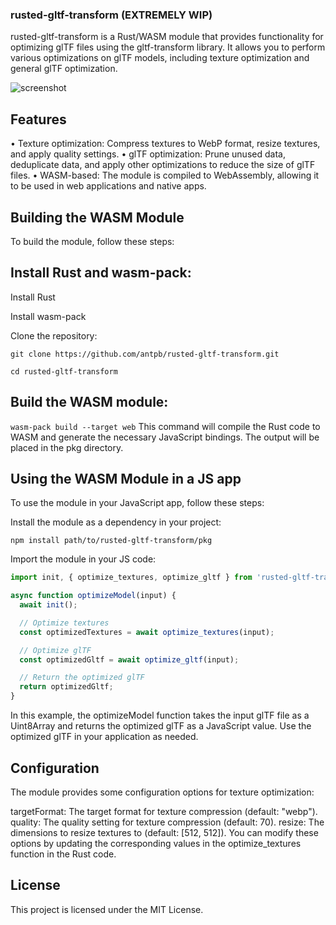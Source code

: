 ### rusted-gltf-transform (EXTREMELY WIP)
rusted-gltf-transform is a Rust/WASM module that provides functionality for optimizing glTF files using the gltf-transform library. It allows you to perform various optimizations on glTF models, including texture optimization and general glTF optimization.


![screenshot](https://3ov.xyz/wp-content/uploads/2024/03/wasm-gltf-transform-preview-scaled.jpg)

## Features
• Texture optimization: Compress textures to WebP format, resize textures, and apply quality settings.
• glTF optimization: Prune unused data, deduplicate data, and apply other optimizations to reduce the size of glTF files.
• WASM-based: The module is compiled to WebAssembly, allowing it to be used in web applications and native apps.

## Building the WASM Module
To build the module, follow these steps:

## Install Rust and wasm-pack:
Install Rust

Install wasm-pack

Clone the repository:

`git clone https://github.com/antpb/rusted-gltf-transform.git`

`cd rusted-gltf-transform`


## Build the WASM module:

```wasm-pack build --target web```
This command will compile the Rust code to WASM and generate the necessary JavaScript bindings. The output will be placed in the pkg directory.


## Using the WASM Module in a JS app
To use the module in your JavaScript app, follow these steps:

Install the module as a dependency in your project:

```npm install path/to/rusted-gltf-transform/pkg```

Import the module in your JS code:

```js
import init, { optimize_textures, optimize_gltf } from 'rusted-gltf-transform';

async function optimizeModel(input) {
  await init();

  // Optimize textures
  const optimizedTextures = await optimize_textures(input);

  // Optimize glTF
  const optimizedGltf = await optimize_gltf(input);

  // Return the optimized glTF
  return optimizedGltf;
}
```

In this example, the optimizeModel function takes the input glTF file as a Uint8Array and returns the optimized glTF as a JavaScript value.
Use the optimized glTF in your application as needed.

## Configuration
The module provides some configuration options for texture optimization:

targetFormat: The target format for texture compression (default: "webp").
quality: The quality setting for texture compression (default: 70).
resize: The dimensions to resize textures to (default: [512, 512]).
You can modify these options by updating the corresponding values in the optimize_textures function in the Rust code.

## License
This project is licensed under the MIT License.


